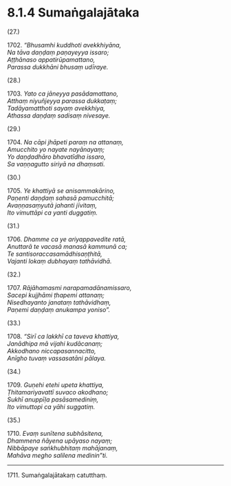 # 8.1.4 Sumaṅgalajātaka

(27.)

1702\. _“Bhusamhi kuddhoti avekkhiyāna,_  
_Na tāva daṇḍaṃ paṇayeyya issaro;_  
_Aṭṭhānaso appatirūpamattano,_  
_Parassa dukkhāni bhusaṃ udīraye._  

(28.)

1703\. _Yato ca jāneyya pasādamattano,_  
_Atthaṃ niyuñjeyya parassa dukkaṭaṃ;_  
_Tadāyamatthoti sayaṃ avekkhiya,_  
_Athassa daṇḍaṃ sadisaṃ nivesaye._  

(29.)

1704\. _Na cāpi jhāpeti paraṃ na attanaṃ,_  
_Amucchito yo nayate nayānayaṃ;_  
_Yo daṇḍadhāro bhavatīdha issaro,_  
_Sa vaṇṇagutto siriyā na dhaṃsati._  

(30.)

1705\. _Ye khattiyā se anisammakārino,_  
_Paṇenti daṇḍaṃ sahasā pamucchitā;_  
_Avaṇṇasaṃyutā jahanti jīvitaṃ,_  
_Ito vimuttāpi ca yanti duggatiṃ._  

(31.)

1706\. _Dhamme ca ye ariyappavedite ratā,_  
_Anuttarā te vacasā manasā kammunā ca;_  
_Te santisoraccasamādhisaṇṭhitā,_  
_Vajanti lokaṃ dubhayaṃ tathāvidhā._  

(32.)

1707\. _Rājāhamasmi narapamadānamissaro,_  
_Sacepi kujjhāmi ṭhapemi attanaṃ;_  
_Nisedhayanto janataṃ tathāvidhaṃ,_  
_Paṇemi daṇḍaṃ anukampa yoniso”._  

(33.)

1708\. _“Sirī ca lakkhī ca taveva khattiya,_  
_Janādhipa mā vijahi kudācanaṃ;_  
_Akkodhano niccapasannacitto,_  
_Anīgho tuvaṃ vassasatāni pālaya._  

(34.)

1709\. _Guṇehi etehi upeta khattiya,_  
_Ṭhitamariyavattī suvaco akodhano;_  
_Sukhī anuppīḷa pasāsamediniṃ,_  
_Ito vimuttopi ca yāhi suggatiṃ._  

(35.)

1710\. _Evaṃ sunītena subhāsitena,_  
_Dhammena ñāyena upāyaso nayaṃ;_  
_Nibbāpaye saṅkhubhitaṃ mahājanaṃ,_  
_Mahāva megho salilena medinin”ti._  

---

1711\. Sumaṅgalajātakaṃ catutthaṃ.
